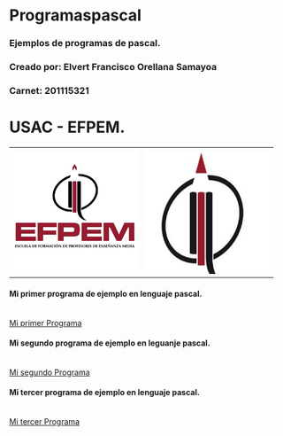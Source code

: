 # Programaspascal
### Ejemplos de programas de pascal.
### Creado por: Elvert Francisco Orellana Samayoa
### Carnet: 201115321

# USAC - EFPEM.
<table>
<tr>
<th><img src="imagenes/img1.png"></th>
<th><img src="imagenes/img2.jpg"></th>
<tr>
</table>

#### Mi primer programa de ejemplo en lenguaje pascal.
<br>
<a href="programa1.pas">Mi primer Programa</a>
<br>

#### Mi segundo programa de ejemplo en leguanje pascal.
<br>
<a href="programa2.pas">Mi segundo Programa</a>
<br>

#### Mi tercer programa de ejemplo en lenguaje pascal.
<br>
<a href="programa3.pas">Mi tercer Programa</a>

